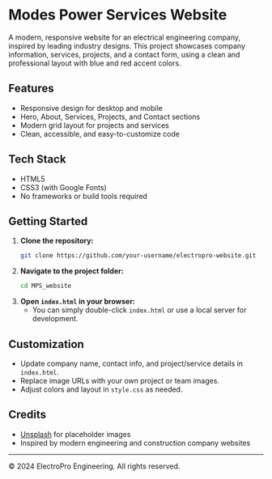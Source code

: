 # Modes Power Services Website

A modern, responsive website for an electrical engineering company, inspired by leading industry designs. This project showcases company information, services, projects, and a contact form, using a clean and professional layout with blue and red accent colors.

## Features
- Responsive design for desktop and mobile
- Hero, About, Services, Projects, and Contact sections
- Modern grid layout for projects and services
- Clean, accessible, and easy-to-customize code

## Tech Stack
- HTML5
- CSS3 (with Google Fonts)
- No frameworks or build tools required

## Getting Started
1. **Clone the repository:**
   ```bash
   git clone https://github.com/your-username/electropro-website.git
   ```
2. **Navigate to the project folder:**
   ```bash
   cd MPS_website
   ```
3. **Open `index.html` in your browser:**
   - You can simply double-click `index.html` or use a local server for development.

## Customization
- Update company name, contact info, and project/service details in `index.html`.
- Replace image URLs with your own project or team images.
- Adjust colors and layout in `style.css` as needed.

## Credits
- [Unsplash](https://unsplash.com/) for placeholder images
- Inspired by modern engineering and construction company websites

---

© 2024 ElectroPro Engineering. All rights reserved. 
